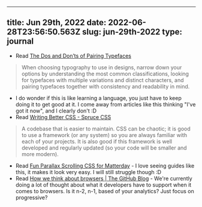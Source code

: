 
---
title: Jun 29th, 2022 
date: 2022-06-28T23:56:50.563Z
slug: jun-29th-2022
type: journal
---
* Read [The Dos and Don’ts of Pairing Typefaces](https://www.nngroup.com/articles/pairing-typefaces/) 
> When choosing typography to use in designs, narrow down your options by understanding the most common classifications, looking for typefaces with multiple variations and distinct characters, and pairing typefaces together with consistency and readability in mind.
  * I do wonder if this is like learning a language, you just have to keep doing it to get good at it. I come away from articles like this thinking "I've got it now", and I clearly don't :D
* Read [Writing Better CSS - Spruce CSS](https://sprucecss.com/blog/writing-better-css)
> A codebase that is easier to maintain. CSS can be chaotic; it is good to use a framework (or any system) so you are always familiar with each of your projects. It is also good if this framework is well developed and regularly updated (so your code will be smaller and more modern).
* Read [Fun Parallax Scrolling CSS for Matterday](https://www.netlify.com/blog/fun-parallax-scrolling-css-for-matterday/) - I love seeing guides like this, it makes it look very easy. I will still struggle though :D
* Read [How we think about browsers | The GitHub Blog](https://github.blog/2022-06-10-how-we-think-about-browsers/) - We're currently doing a lot of thought about what it developers have to support when it comes to browsers. Is it n-2, n-1, based of your analytics? Just focus on progressive?


